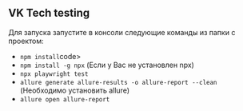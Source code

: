 ## VK Tech testing

Для запуска запустите в консоли следующие команды из папки с проектом:
<ul>
  <li><code>npm install</code>code></li>
  <li><code>npm install -g npx</code> (Если у Вас не установлен npx)</li>
  <li><code>npx playwright test</code></li>
  <li><code>allure generate allure-results -o allure-report --clean</code> (Необходимо установить allure)</li>
  <li><code>allure open allure-report</code></li>
</ul>
